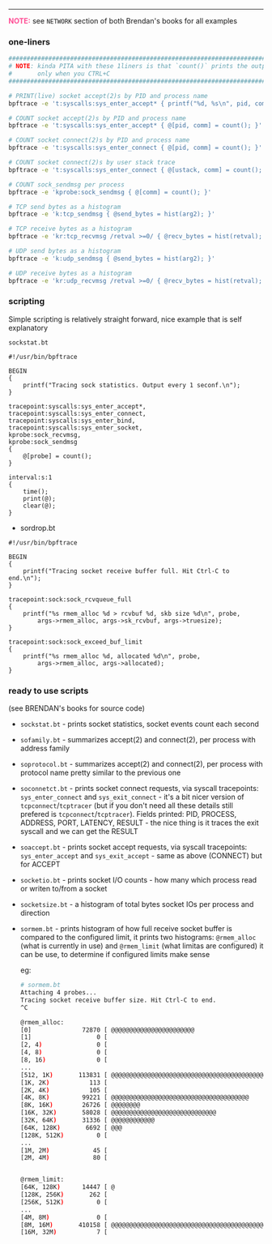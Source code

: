 ---

<span style="color:#ff4d94">**NOTE:**</span> see `NETWORK` section of both Brendan's
books for all examples

### one-liners

```sh
###############################################################################
# NOTE: kinda PITA with these 1liners is that `count()` prints the output
#       only when you CTRL+C
###############################################################################

# PRINT(live) socket accept(2)s by PID and process name
bpftrace -e 't:syscalls:sys_enter_accept* { printf("%d, %s\n", pid, comm); }'

# COUNT socket accept(2)s by PID and process name
bpftrace -e 't:syscalls:sys_enter_accept* { @[pid, comm] = count(); }'

# COUNT socket connect(2)s by PID and process name
bpftrace -e 't:syscalls:sys_enter_connect { @[pid, comm] = count(); }'

# COUNT socket connect(2)s by user stack trace
bpftrace -e 't:syscalls:sys_enter_connect { @[ustack, comm] = count(); }'

# COUNT sock_sendmsg per process
bpftrace -e 'kprobe:sock_sendmsg { @[comm] = count(); }'

# TCP send bytes as a histogram
bpftrace -e 'k:tcp_sendmsg { @send_bytes = hist(arg2); }'

# TCP receive bytes as a histogram
bpftrace -e 'kr:tcp_recvmsg /retval >=0/ { @recv_bytes = hist(retval); }'

# UDP send bytes as a histogram
bpftrace -e 'k:udp_sendmsg { @send_bytes = hist(arg2); }'

# UDP receive bytes as a histogram
bpftrace -e 'kr:udp_recvmsg /retval >=0/ { @recv_bytes = hist(retval); }'
```

### scripting

Simple scripting is relatively straight forward, nice example that is self explanatory

`sockstat.bt`

```bt
#!/usr/bin/bpftrace

BEGIN
{
    printf("Tracing sock statistics. Output every 1 seconf.\n");
}

tracepoint:syscalls:sys_enter_accept*,
tracepoint:syscalls:sys_enter_connect,
tracepoint:syscalls:sys_enter_bind,
tracepoint:syscalls:sys_enter_socket,
kprobe:sock_recvmsg,
kprobe:sock_sendmsg
{
    @[probe] = count();
}

interval:s:1
{
    time();
    print(@);
    clear(@);
}
```

- sordrop.bt
```bt
#!/usr/bin/bpftrace

BEGIN
{
    printf("Tracing socket receive buffer full. Hit Ctrl-C to end.\n");
}

tracepoint:sock:sock_rcvqueue_full
{
    printf("%s rmem_alloc %d > rcvbuf %d, skb size %d\n", probe,
        args->rmem_alloc, args->sk_rcvbuf, args->truesize);
}

tracepoint:sock:sock_exceed_buf_limit
{
    printf("%s rmem_alloc %d, allocated %d\n", probe,
        args->rmem_alloc, args->allocated);
}
```

### ready to use scripts

(see BRENDAN's books for source code)

- `sockstat.bt` - prints socket statistics, socket events count each second
- `sofamily.bt` - summarizes accept(2) and connect(2), per process with address family
- `soprotocol.bt` - summarizes accept(2) and connect(2), per process with protocol name
                    pretty similar to the previous one
- `soconnetct.bt` - prints socket connect requests, via syscall tracepoints:
                    `sys_enter_connect` and `sys_exit_connect` - it's a bit nicer
                    version of `tcpconnect`/`tcptracer` (but if you don't need all these details
                    still prefered is `tcpconnect`/`tcptracer`). Fields printed:
                    PID, PROCESS, ADDRESS, PORT, LATENCY, RESULT - the nice thing
                    is it traces the exit syscall and we can get the RESULT
- `soaccept.bt` - prints socket accept requests, via syscall tracepoints:
                  `sys_enter_accept` and `sys_exit_accept` - same as above (CONNECT)
                  but for ACCEPT
- `socketio.bt` - prints socket I/O counts - how many which process read or writen
                  to/from a socket
- `socketsize.bt` - a histogram of total bytes socket IOs per process and direction
- `sormem.bt` - prints histogram of how full receive socket buffer is compared
                to the configured limit, it prints two histograms: `@rmem_alloc`
                (what is currently in use) and `@rmem_limit` (what limitas are configured)
                it can be use, to determine if configured limits make sense

    eg:
    ```sh
    # sormem.bt
    Attaching 4 probes...
    Tracing socket receive buffer size. Hit Ctrl-C to end.
    ^C

    @rmem_alloc:
    [0]              72870 [ @@@@@@@@@@@@@@@@@@@@@@@                       ]
    [1]                  0 [                                               ]
    [2, 4)               0 [                                               ]
    [4, 8)               0 [                                               ]
    [8, 16)              0 [                                               ]
    ...
    [512, 1K)       113831 [ @@@@@@@@@@@@@@@@@@@@@@@@@@@@@@@@@@@@@@@@@@@@@ ]
    [1K, 2K)           113 [                                               ]
    [2K, 4K)           105 [                                               ]
    [4K, 8K)         99221 [ @@@@@@@@@@@@@@@@@@@@@@@@@@@@@@@@@@@@@@        ]
    [8K, 16K)        26726 [ @@@@@@@@                                      ]
    [16K, 32K)       58028 [ @@@@@@@@@@@@@@@@@@@@@@@@@@@@@                 ]
    [32K, 64K)       31336 [ @@@@@@@@@@@@                                  ]
    [64K, 128K)       6692 [ @@@                                           ]
    [128K, 512K)         0 [                                               ]
    ...
    [1M, 2M)            45 [                                               ]
    [2M, 4M)            80 [                                               ]


    @rmem_limit:
    [64K, 128K)      14447 [ @                                             ]
    [128K, 256K)       262 [                                               ]
    [256K, 512K)         0 [                                               ]
    ...
    [4M, 8M)             0 [                                               ]
    [8M, 16M)       410158 [ @@@@@@@@@@@@@@@@@@@@@@@@@@@@@@@@@@@@@@@@@@@@@ ]
    [16M, 32M)           7 [                                               ]

    ```
